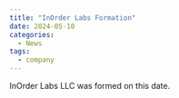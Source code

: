 ```yaml
---
title: "InOrder Labs Formation"
date: 2024-05-10
categories:
  - News
tags:
  - company
---
```


InOrder Labs LLC was formed on this date. 